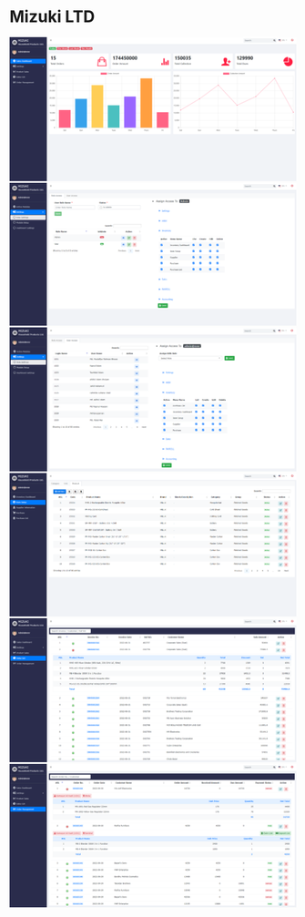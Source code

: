 # Mizuki LTD

<img src="./pic_1.png">
<img src="./pic_2.png">
<img src="./pic_3.png">
<img src="./pic_4.png">
<img src="./pic_5.png">
<img src="./pic_6.png">
